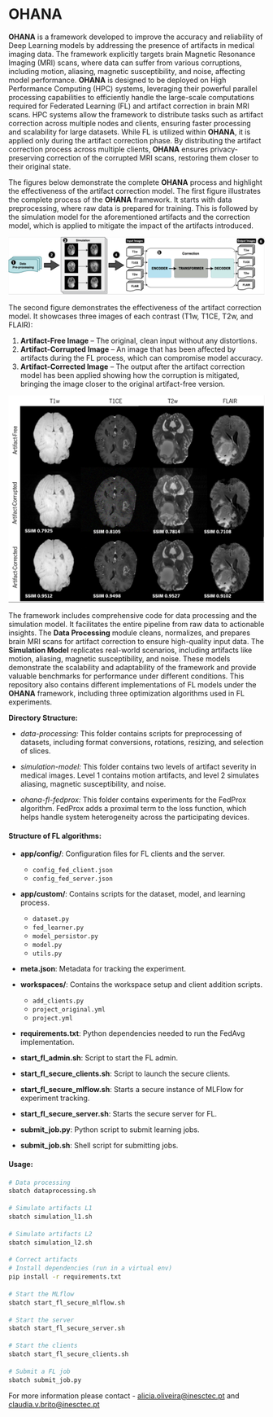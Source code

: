 # OHANA

**OHANA** is a framework developed to improve the accuracy and reliability of Deep Learning models by addressing the presence of artifacts in medical imaging data. The framework explicitly targets brain Magnetic Resonance Imaging (MRI) scans, where data can suffer from various corruptions, including motion, aliasing, magnetic susceptibility, and noise, affecting model performance. **OHANA** is designed to be deployed on High Performance Computing (HPC) systems, leveraging their powerful parallel processing capabilities to efficiently handle the large-scale computations required for Federated Learning (FL) and artifact correction in brain MRI scans. HPC systems allow the framework to distribute tasks such as artifact correction across multiple nodes and clients, ensuring faster processing and scalability for large datasets. While FL is utilized within **OHANA**, it is applied only during the artifact correction phase. By distributing the artifact correction process across multiple clients, **OHANA** ensures privacy-preserving correction of the corrupted MRI scans, restoring them closer to their original state.

The figures below demonstrate the complete **OHANA** process and highlight the effectiveness of the artifact correction model.
The first figure illustrates the complete process of the **OHANA** framework. It starts with data preprocessing, where raw data is prepared for training. This is followed by the simulation model for the aforementioned artifacts and the correction model, which is applied to mitigate the impact of the artifacts introduced.

![OHANA Process](https://github.com/aliciasoliveiraa/OHANA/blob/main/ohana_process.png)

The second figure demonstrates the effectiveness of the artifact correction model. It showcases three images of each contrast (T1w, T1CE, T2w, and FLAIR):
1. **Artifact-Free Image** – The original, clean input without any distortions.
2. **Artifact-Corrupted Image** – An image that has been affected by artifacts during the FL process, which can compromise model accuracy.
3. **Artifact-Corrected Image** – The output after the artifact correction model has been applied showing how the corruption is mitigated, bringing the image closer to the original artifact-free version.

![OHANA Artifact Correction](https://github.com/aliciasoliveiraa/OHANA/blob/main/correction.png)

The framework includes comprehensive code for data processing and the simulation model. It facilitates the entire pipeline from raw data to actionable insights. The **Data Processing** module cleans, normalizes, and prepares brain MRI scans for artifact correction to ensure high-quality input data. The **Simulation Model** replicates real-world scenarios, including artifacts like motion, aliasing, magnetic susceptibility, and noise. These models demonstrate the scalability and adaptability of the framework and provide valuable benchmarks for performance under different conditions. This repository also contains different implementations of FL models under the **OHANA** framework, including three optimization algorithms used in FL experiments.

**Directory Structure:**
- *data-processing:* This folder contains scripts for preprocessing of datasets, including format conversions, rotations, resizing, and selection of slices.

- *simulation-model:* This folder contains two levels of artifact severity in medical images. Level 1 contains motion artifacts, and level 2 simulates aliasing, magnetic susceptibility, and noise. 

- *ohana-fl-fedprox:* This folder contains experiments for the FedProx algorithm. FedProx adds a proximal term to the loss function, which helps handle system heterogeneity across the participating devices.


#### Structure of FL algorithms:

- **app/config/**: Configuration files for FL clients and the server.
  - `config_fed_client.json`
  - `config_fed_server.json`
  
- **app/custom/**: Contains scripts for the dataset, model, and learning process.
  - `dataset.py`
  - `fed_learner.py`
  - `model_persistor.py`
  - `model.py`
  - `utils.py`

- **meta.json**: Metadata for tracking the experiment.

- **workspaces/**: Contains the workspace setup and client addition scripts.
  - `add_clients.py`
  - `project_original.yml`
  - `project.yml`

- **requirements.txt**: Python dependencies needed to run the FedAvg implementation.

- **start_fl_admin.sh**: Script to start the FL admin.
- **start_fl_secure_clients.sh**: Script to launch the secure clients.
- **start_fl_secure_mlflow.sh**: Starts a secure instance of MLFlow for experiment tracking.
- **start_fl_secure_server.sh**: Starts the secure server for FL.

- **submit_job.py**: Python script to submit learning jobs.
- **submit_job.sh**: Shell script for submitting jobs.

#### Usage:

```bash
# Data processing
sbatch dataprocessing.sh

# Simulate artifacts L1
sbatch simulation_l1.sh

# Simulate artifacts L2
sbatch simulation_l2.sh

# Correct artifacts
# Install dependencies (run in a virtual env)
pip install -r requirements.txt

# Start the MLflow
sbatch start_fl_secure_mlflow.sh

# Start the server
sbatch start_fl_secure_server.sh

# Start the clients
sbatch start_fl_secure_clients.sh

# Submit a FL job
sbatch submit_job.py
```


For more information please contact - alicia.oliveira@inesctec.pt and claudia.v.brito@inesctec.pt